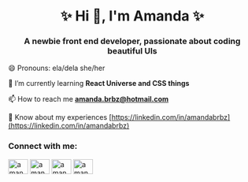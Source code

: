<h1 align="center">✨ Hi 👋, I'm Amanda ✨ </h1>
<h3 align="center">A newbie front end developer, passionate about coding beautiful UIs</h3>

😄  Pronouns: ela/dela she/her

🌱  I’m currently learning **React Universe and CSS things**

📫  How to reach me **amanda.brbz@hotmail.com**

📄  Know about my experiences [https://linkedin.com/in/amandabrbz](https://linkedin.com/in/amandabrbz)

<h3 align="left">Connect with me:</h3>
<p align="left">
<a href="https://twitter.com/amandabrbz" target="blank"><img align="center" src="https://cdn.jsdelivr.net/npm/simple-icons@3.0.1/icons/twitter.svg" alt="amandabrbz" height="30" width="40" /></a>
<a href="https://linkedin.com/in/amandabrbz" target="blank"><img align="center" src="https://cdn.jsdelivr.net/npm/simple-icons@3.0.1/icons/linkedin.svg" alt="amandabrbz" height="30" width="40" /></a>
<a href="https://fb.com/amandabrbz" target="blank"><img align="center" src="https://cdn.jsdelivr.net/npm/simple-icons@3.0.1/icons/facebook.svg" alt="amandabrbz" height="30" width="40" /></a>
<a href="https://instagram.com/amandabrbz" target="blank"><img align="center" src="https://cdn.jsdelivr.net/npm/simple-icons@3.0.1/icons/instagram.svg" alt="amandabrbz" height="30" width="40" /></a>
</p>
